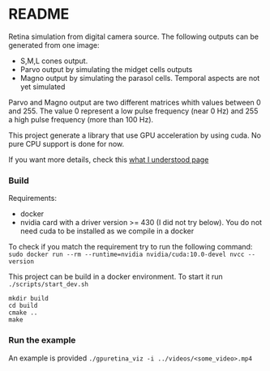 # README

Retina simulation from digital camera source. The following outputs can be generated from one image:

- S,M,L cones output.
- Parvo output by simulating the midget cells outputs
- Magno output by simulating the parasol cells. Temporal aspects are not yet simulated

Parvo and Magno output are two different matrices whith values between 0 and 255. The value 0 represent a low pulse frequency (near 0 Hz) and 255 a high pulse frequency (more than 100 Hz).

This project generate a library that use GPU acceleration by using cuda. No pure CPU support is done for now.

If you want more details, check this [what I understood page](https://blog.whatiunderstood.com/pages/artificial_intelligence/sensors/retina/retina_modelisation.html)

### Build

Requirements:

- docker
- nvidia card with a driver version >= 430 (I did not try below). You do not need cuda to be installed as we compile in a docker

To check if you match the requirement try to run the following command:
`sudo docker run --rm --runtime=nvidia nvidia/cuda:10.0-devel nvcc --version`

This project can be build in a docker environment. To start it run
`./scripts/start_dev.sh`

```
mkdir build
cd build
cmake ..
make
```

### Run the example

An example is provided
`./gpuretina_viz -i ../videos/<some_video>.mp4`
